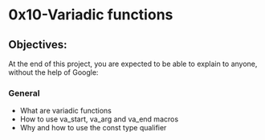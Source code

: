 # 0x10-Variadic functions
## Objectives:
At the end of this project, you are expected to be able to explain to anyone, without the help of Google:
### General

- What are variadic functions
- How to use va_start, va_arg and va_end macros
- Why and how to use the const type qualifier